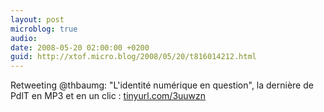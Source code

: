```yaml
---
layout: post
microblog: true
audio: 
date: 2008-05-20 02:00:00 +0200
guid: http://xtof.micro.blog/2008/05/20/t816014212.html
---
```

Retweeting @thbaumg: "L'identité numérique en question", la dernière de PdlT en MP3 et en un clic : [tinyurl.com/3uuwzn](http://tinyurl.com/3uuwzn)
